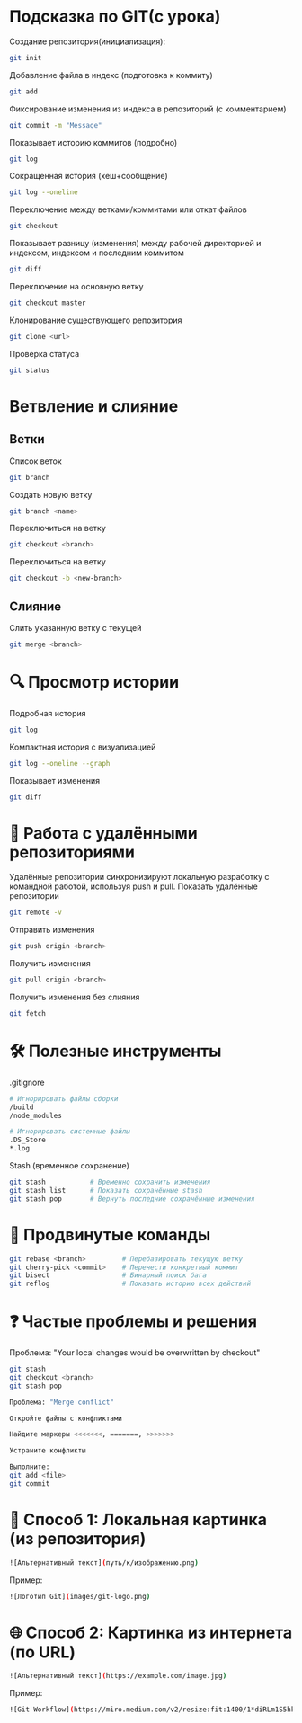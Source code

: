 # Подсказка по GIT(с урока)
Создание репозитория(инициализация):
```sh
git init
```

Добавление файла в индекс (подготовка к коммиту)

```sh
git add 
```

Фиксирование изменения из индекса в репозиторий (с комментарием)
```sh
git commit -m "Message"
```

Показывает историю коммитов (подробно)
```sh
git log
```

Сокращенная история (хеш+сообщение)
```sh
git log --oneline
```

Переключение между ветками/коммитами или откат файлов
```sh
git checkout
```

Показывает разницу (изменения) между рабочей директорией и индексом,
индексом и последним коммитом
```sh
git diff
```

Переключение на основную ветку
```sh
git checkout master
```

Клонирование существующего репозитория
```sh
git clone <url>
```

Проверка статуса
```sh
git status
```

# Ветвление и слияние
## Ветки

Список веток
```sh
git branch
```
Создать новую ветку
```sh
git branch <name> 
```
Переключиться на ветку
```sh
git checkout <branch> 
```
Переключиться на ветку
```sh
git checkout -b <new-branch>
```
## Слияние

Слить указанную ветку с текущей
```sh
git merge <branch> 
```
# 🔍 Просмотр истории
Подробная история
```sh
git log 
```
Компактная история с визуализацией
```sh
git log --oneline --graph 
```
Показывает изменения
```sh
git diff 
```
# 🔄 Работа с удалёнными репозиториями
Удалённые репозитории синхронизируют локальную разработку с командной работой, используя push и pull.
Показать удалённые репозитории
```sh
git remote -v 
```
Отправить изменения
```sh
git push origin <branch>
```
Получить изменения
```sh
git pull origin <branch>
```
Получить изменения без слияния
```sh
git fetch 
```
# 🛠️ Полезные инструменты
.gitignore

```sh
# Игнорировать файлы сборки
/build
/node_modules

# Игнорировать системные файлы
.DS_Store
*.log
```
Stash (временное сохранение)

```sh
git stash           # Временно сохранить изменения
git stash list      # Показать сохранённые stash
git stash pop       # Вернуть последние сохранённые изменения
```
# 🚀 Продвинутые команды

```sh
git rebase <branch>         # Перебазировать текущую ветку
git cherry-pick <commit>    # Перенести конкретный коммит
git bisect                  # Бинарный поиск бага
git reflog                  # Показать историю всех действий
```
# ❓ Частые проблемы и решения
Проблема: "Your local changes would be overwritten by checkout"


```sh
git stash
git checkout <branch>
git stash pop

Проблема: "Merge conflict"

Откройте файлы с конфликтами

Найдите маркеры <<<<<<<, =======, >>>>>>>

Устраните конфликты

Выполните:
git add <file>
git commit
```


# 📌 Способ 1: Локальная картинка (из репозитория)

```sh
![Альтернативный текст](путь/к/изображению.png)
```
Пример:
```sh
![Логотип Git](images/git-logo.png)
```

# 🌐 Способ 2: Картинка из интернета (по URL)

```sh
![Альтернативный текст](https://example.com/image.jpg)
```
Пример:


```sh
![Git Workflow](https://miro.medium.com/v2/resize:fit:1400/1*diRLm1S5hkVoh5qeArND0Q.png)
```
